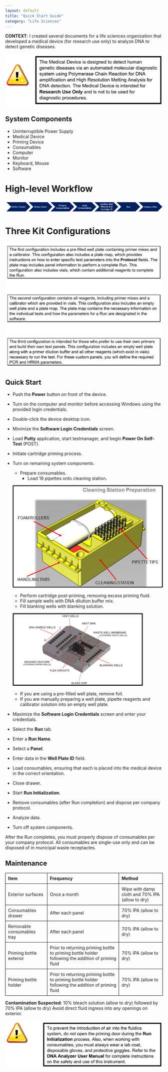 ```yaml
---
layout: default
title: "Quick Start Guide"
category: "Life Sciences"
---
```

**CONTEXT**: I created several documents for a life sciences organization that developed a medical device (for research use only) to analyze DNA to detect genetic diseases.

![Analyze](/img/analyze1.png)

## System Components

* Uninterruptible Power Supply
* Medical Device
* Priming Device
* Consumables
* Computer
* Monitor
* Keyboard, Mouse
* Software

# High-level Workflow

![Analyze](/img/analyze2.png)

# Three Kit Configurations

![Analyze](/img/analyze3.png)

## Quick Start

* Push the **Power** button on front of the device.
* Turn on the computer and monitor before accessing Windows using the provided login credentials.
* Double-click the device desktop icon.
* Minimize the **Software Login Credentials** screen.
* Load **Putty** application, start testmanager, and begin **Power On Self-Test** (POST).
* Initiate cartridge priming process.
* Turn on remaining system components.
   * Prepare consumables.
     * Load 16 pipettes onto cleaning station.

    ![Analyze](/img/analyze4.png)
   * Perform cartridge post-priming, removing excess priming fluid.
   * Fill sample wells with DNA dilution buffer mix.
   * Fill blanking wells with blanking solution.
    
    ![Analyze](/img/analyze5.png)
 
   * If you are using a pre-filled well plate, remove foil.
   * If you are manually preparing a well plate, pipette reagents and calibrator solution into an empty well plate.
* Maximize the **Software Login Credentials** screen and enter your credentials.
* Select the **Run** tab.
* Enter a **Run Name**.
* Select a **Panel**.
* Enter data in the **Well Plate ID** field.
* Load consumables, ensuring that each is placed into the medical device in the correct orientation.
* Close drawer.
* Start **Run Initialization**.
* Remove consumables (after Run completion) and dispose per company protocol.
* Analyze data.
* Turn off system components.

After the Run completes, you must properly dispose of consumables per your company protocol. All consumables are single-use only and can be disposed of in municipal waste receptacles.

## Maintenance

| **Item**                   | **Frequency**                        | **Method**
| ---------------------------|--------------------------------------|------------------
| Exterior surfaces          | Once a month                         | Wipe with damp cloth and 70% IPA (allow to dry)
| Consumables drawer         | After each panel                     | 70% IPA (allow to dry)
| Removable consumables tray | After each panel                     | 70% IPA (allow to dry)
| Priming bottle exterior    | Prior to returning priming bottle to priming bottle holder following the addition of priming fluid | 70% IPA (allow to dry)
| Priming bottle holder      | Prior to returning priming bottle to priming bottle holder following the addition of priming fluid | 70% IPA (allow to dry)

**Contamination Suspected**: 
10% bleach solution (allow to dry) followed by 70% IPA (allow to dry) 
Avoid direct fluid ingress into any openings on exterior.


![Analyze](/img/analyze6.png)

<style>
  table {
    width: 100%;
    border-collapse: collapse;
  }
  th, td {
    border: 1px solid black;
    padding: 8px;
    text-align: left;
  }
</style>





